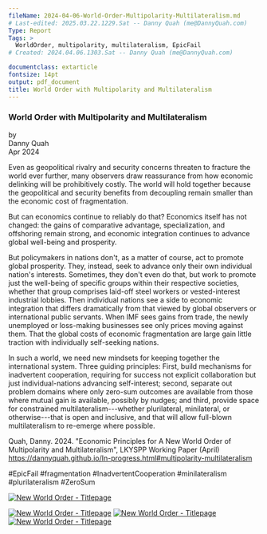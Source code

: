 ```yaml
---
fileName: 2024-04-06-World-Order-Multipolarity-Multilateralism.md
# Last-edited: 2025.03.22.1229.Sat -- Danny Quah (me@DannyQuah.com)
Type: Report
Tags: >
  WorldOrder, multipolarity, multilateralism, EpicFail
# Created: 2024.04.06.1303.Sat -- Danny Quah (me@DannyQuah.com)

documentclass: extarticle
fontsize: 14pt
output: pdf_document
title: World Order with Multipolarity and Multilateralism  
---
```

### World Order with Multipolarity and Multilateralism  

by  
Danny Quah  
Apr 2024  

Even as geopolitical rivalry and security concerns threaten to fracture the world ever further, many observers draw reassurance from how economic delinking will be prohibitively costly.  The world will hold together because the geopolitical and security benefits from decoupling remain smaller than the economic cost of fragmentation.  

But can economics continue to reliably do that?  Economics itself has not changed:  the gains of comparative advantage, specialization, and offshoring remain strong, and economic integration continues to advance global well-being and prosperity.  

But policymakers in nations don't, as a matter of course, act to promote global prosperity.  They, instead, seek to advance only their own individual nation's interests.  Sometimes, they don't even do that, but work to promote just the well-being of specific groups within their respective societies, whether that group comprises laid-off steel workers or vested-interest industrial lobbies.  Then individual nations see a side to economic integration that differs dramatically from that viewed by global observers or international public servants.  When IMF sees gains from trade, the newly unemployed or loss-making businesses see only prices moving against them.  That the global costs of economic fragmentation are large gain little traction with individually self-seeking nations.  

In such a world, we need new mindsets for keeping together the international system.  Three guiding principles:  First, build mechanisms for inadvertent cooperation, requiring for success not explicit collaboration but just individual-nations advancing self-interest; second, separate out problem domains where only zero-sum outcomes are available from those where mutual gain is available, possibly by nudges; and third, provide space for constrained multilateralism---whether plurilateral, minilateral, or otherwise---that is open and inclusive, and that will allow full-blown multilateralism to re-emerge where possible.  

Quah, Danny.  2024.  "Economic Principles for A New World Order of Multipolarity and Multilateralism", LKYSPP Working Paper (April) https://dannyquah.github.io/In-progress.html#multipolarity-multilateralism  

#EpicFail #fragmentation #InadvertentCooperation #minilateralism #plurilateralism #ZeroSum

[<img src="https://DannyQuah.github.io/Storage/2024.03-Danny.Quah-New-World-Order-Multipolarity-Multilateralism-titlepage.png" alt = "New World Order - Titlepage"/>](https://dannyquah.github.io/Storage/2024.03-Danny.Quah-New-World-Order-Multipolarity-Multilateralism.pdf)

[<img src="https://DannyQuah.github.io/Storage/2024.03-Danny.Quah-New-World-Order-Multipolarity-Multilateralism-T1-Inadvertent-cooperation.png" alt = "New World Order - Titlepage"/>](https://dannyquah.github.io/Storage/2024.03-Danny.Quah-New-World-Order-Multipolarity-Multilateralism.pdf)
[<img src="https://DannyQuah.github.io/Storage/2024.03-Danny.Quah-New-World-Order-Multipolarity-Multilateralism-T2-Zero-sum.png" alt = "New World Order - Titlepage"/>](https://dannyquah.github.io/Storage/2024.03-Danny.Quah-New-World-Order-Multipolarity-Multilateralism.pdf)
[<img src="https://DannyQuah.github.io/Storage/2024.03-Danny.Quah-New-World-Order-Multipolarity-Multilateralism-T3-Epic-Fail.png" alt = "New World Order - Titlepage"/>](https://dannyquah.github.io/Storage/2024.03-Danny.Quah-New-World-Order-Multipolarity-Multilateralism.pdf)



<!---
   Invisible section // 2024-04-06-World-Order-Multipolarity-Multilateralism.md
-->
